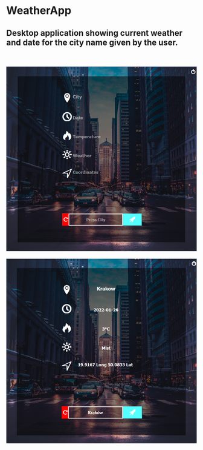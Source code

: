 # WeatherApp
## Desktop application showing current weather and date for the city name given by the user.
\
\
![alt text](1.png)
\
\
![alt text](2.png)
